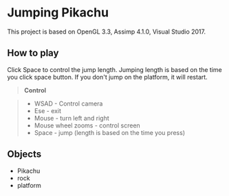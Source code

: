 # Jumping Pikachu
This project is based on OpenGL 3.3, Assimp 4.1.0, Visual Studio 2017.


How to play
-------------

Click Space to control the jump length.
Jumping length is based on the time you click space button.
If you don't jump on the platform, it will restart.


> **Control**

> - WSAD - Control camera
> - Ese - exit
> - Mouse - turn left and right
> - Mouse wheel zooms - control screen
> - Space - jump (length is based on the time you press)

Objects
-------------

- Pikachu
- rock
- platform
